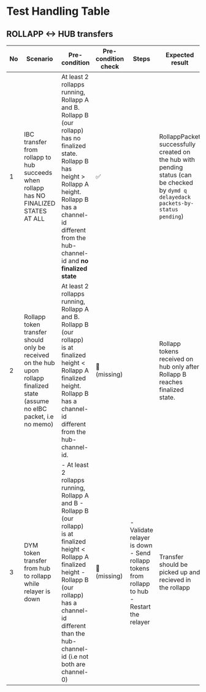 # Test Handling Table

## ROLLAPP <-> HUB transfers

| No | Scenario | Pre-condition | Pre-condition check | Steps | Expected result | Expected result check | Covered By |
|----|----------|---------------|---------------------|-------|-----------------|-----------------------|------------|
| 1  | IBC transfer from rollapp to hub succeeds when rollapp has NO FINALIZED STATES AT ALL | At least 2 rollapps running, Rollapp A and B. Rollapp B (our rollapp) has no finalized state. Rollapp B has height > Rollapp A height. Rollapp B has a channel-id different from the hub-channel-id and **no finalized state**| ✅ || RollappPacket successfully created on the hub with pending status (can be checked by `dymd q delayedack packets-by-status pending`) | ✅ | [TestDelayedAck_NoFinalizedStates_EVM](../tests/ibc_grace_period_test.go#604) [TestDelayedAck_NoFinalizedStates_Wasm](../tests/ibc_grace_period_test.go#869)|
| 2  | Rollapp token transfer should only be received on the hub upon rollapp finalized state (assume no eIBC packet, i.e no memo) | At least 2 rollapps running, Rollapp A and B. Rollapp B (our rollapp) is at finalized height < Rollapp A finalized height. Rollapp B has a channel-id different from the hub-channel-id. | 🛑 <br> (missing) || Rollapp tokens received on hub only after Rollapp B reaches finalized state. | Partly solved <br> (lack query `packet commitment` left on the rollapp) | [ibc_grace_period_test](../tests/ibc_grace_period_test.go) |
| 3  | DYM token transfer from hub to rollapp while relayer is down | - At least 2 rollapps running, Rollapp A and B - Rollapp B (our rollapp) is at finalized height < Rollapp A finalized height - Rollapp B (our rollapp) has a channel-id different than the hub-channel-id (i.e not both are channel-0)| 🛑 <br> (missing) | - Validate relayer is down - Send rollapp tokens from rollapp to hub - Restart the relayer | Transfer should be picked up and recieved in the rollapp | Partly solved <br> (lack query `packet commitment` left on the rollapp) | [TestDelayedAck_RelayerDown_EVM](../tests/ibc_grace_period_test.go#1134) [TestDelayedAck_RelayerDown_Wasm](../tests/ibc_grace_period_test.go#1415)|

